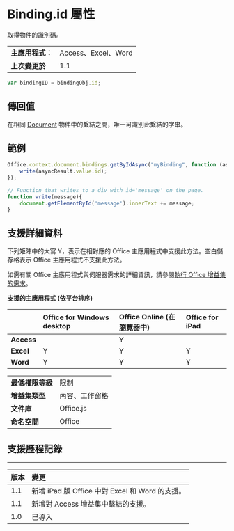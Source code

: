 
# <a name="binding.id-property"></a>Binding.id 屬性
取得物件的識別碼。

|||
|:-----|:-----|
|**主應用程式︰**|Access、Excel、Word|
|**上次變更於**|1.1|

```js
var bindingID = bindingObj.id;
```


## <a name="return-value"></a>傳回值

在相同 [Document](../../reference/shared/document.md) 物件中的繫結之間，唯一可識別此繫結的字串。


## <a name="example"></a>範例




```js
Office.context.document.bindings.getByIdAsync("myBinding", function (asyncResult) {
    write(asyncResult.value.id);
});

// Function that writes to a div with id='message' on the page.
function write(message){
    document.getElementById('message').innerText += message; 
}
```




## <a name="support-details"></a>支援詳細資料


下列矩陣中的大寫 Y，表示在相對應的 Office 主應用程式中支援此方法。空白儲存格表示 Office 主應用程式不支援此方法。

如需有關 Office 主應用程式與伺服器需求的詳細資訊，請參閱[執行 Office 增益集的需求](../../docs/overview/requirements-for-running-office-add-ins.md)。


**支援的主應用程式 (依平台排序)**


||**Office for Windows desktop**|**Office Online (在瀏覽器中)**|**Office for iPad**|
|:-----|:-----|:-----|:-----|
|**Access**||Y||
|**Excel**|Y|Y|Y|
|**Word**|Y|Y|Y|

|||
|:-----|:-----|
|**最低權限等級**|[限制](../../docs/develop/requesting-permissions-for-api-use-in-content-and-task-pane-add-ins.md)|
|**增益集類型**|內容、工作窗格|
|**文件庫**|Office.js|
|**命名空間**|Office|

## <a name="support-history"></a>支援歷程記錄





****


|**版本**|**變更**|
|:-----|:-----|
|1.1|新增 iPad 版 Office 中對 Excel 和 Word 的支援。|
|1.1|新增對 Access 增益集中繫結的支援。|
|1.0|已導入|
